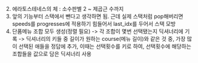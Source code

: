 2. 에라토스테네스의 체 : 소수판별 2 ~ 제곱근 수까지
3. 앞의 기능부터 스택에서 뺀다고 생각하면 됨. 근데 실제 스택처럼 pop해버리면 speeds를 progresses에 적용하기 힘들어서 last_idx를 두어서 스택 모방
4. 단품메뉴 조합 모두 생성(정렬 필요) -> 각 조합이 몇번 선택됐는지 딕셔너리에 기록 -> 딕셔너리의 키들 중 길이가 원하는 course(메뉴 길이)와 같은 것 중, 가장 많이 선택된 애들을 정답에 추가, 이때는 선택횟수를 키로 하여, 선택횟수에 해당하는 조합들을 값으로 담은 딕셔너리 사용